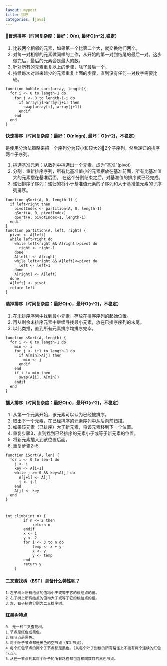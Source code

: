 ```yaml
---
layout: mypost
title: 排序
categories: [java]
---
```

#### 冒泡排序（时间复杂度：最好：O(n), 最坏O(n^2),稳定）
1. 比较两个相邻的元素，如果第一个比第二个大，就交换他们两个。
2. 对每一对相邻的元素做同样的工作，从开始的第一对到结尾的最后一对。这步做完后，最后的元素会是最大的数。
3. 针对所有的元素重复以上的步骤，除了最后一个。
4. 持续每次对越来越少的元素重复上面的步骤，直到没有任何一对数字需要比较。
```
function bubble_sort(array, length){
  for i <- 0 to length-1 do
    for j <- 0 to length-1-i do
      if array[j]>array[j+1] then
        swap(array[i], array[j+1])
      endif
    end
  end
}
```
#### 快速排序（时间复杂度：最好：O(nlogn), 最坏：O(n^2)，不稳定）
是使用分治法策略来把一个序列分为较小和较大的2个子序列，然后递归的排序两个子序列。
1. 挑选基准元素：从数列中挑选出一个元素，成为“基准”(pivot)
2. 分割：重新排序序列，所有比基准值小的元素摆放在基准前面，所有比基准值大的元素摆在基准后面。
        在这个分割结束之后，对基准值的排序就已经完成。
3. 递归排序子序列：递归的将小于基准值元素的子序列和大于基准值元素的子序列排序。
```
function qSort(A, 0, length-1) {
  if left<right then
    pivotIndex <- partition(A, 0, length-1)
    qSort(A, 0, pivotIndex)
    qSort(A, pivotIndex+1, length-1)
  endif
}
function partition(A, left, right) {
  pivot <- A[left]
  while left<right do
    while left<right && A[right]>pivot do
      right <- right-1
    done
    A[left] <- A[right]
    while left<right && A[left]<=pivot do
      left <- left+1
    done
    A[right] <- A[left]
  done
  A[left] <- pivot
  return left
}
```

#### 选择排序（时间复杂度：最好O(n)，最坏O(n^2)，不稳定）
1. 在未排序序列中找到最小元素，存放在排序序列的起始位置。
2. 再从剩余未排序元素中继续寻找最小元素，放在已排序序列的末尾。
3. 以此类推，直到所有元素排序均排序完毕。
```
function sSort(A, length) {
  for i <- 0 to length-1 do
    min <- i
    for j <- i+1 to length-1 do
      if A[min]>A[j] then
        min <- j
      endif
    end
    if i != min then
      swap(A[i], A[min])
    endif
  end
}
```

#### 插入排序（时间复杂度：最好O(n)，最坏O(n^2)，不稳定）
1. 从第一个元素开始，该元素可以认为已经被排序。
2. 取出下一个元素，在已经排序的元素序列中从后向前扫描。
3. 如果该元素（已排序）大于新元素，将该元素移到下一个位置。
4. 重复步骤3，直到找到已经排序的元素小于或等于新元素的位置。
5. 将新元素插入到该位置后面。
6. 重复步骤2~5.
```
function iSort(A, len) {
  for i <- 0 to len-1 do
    j <- i
    key <- A[i+1]
    while j >= 0 && key<A[j] do
      A[j+1] <- A[j]
      j <- j-1
    end
    A[j] <- key
  end
}
```

####
```

```

####
```
int climb(int n) {
        if n <= 2 then
            return n
        endif
        x <- 1
        y <- 2
        for i <- 3 to n do
            temp <- x + y
            x <- y
            y <- temp
        end
        return y
    }
```

#### 二叉查找树（BST）具备什么特性呢？
```
1.左子树上所有结点的值均小于或等于它的根结点的值。
2.右子树上所有结点的值均大于或等于它的根结点的值。
3.左、右子树也分别为二叉排序树。
```

#### 红黑树特点
```
0. 是一种二叉查找树。
1.节点是红色或黑色。
2.根节点是黑色。
3.每个叶子节点都是黑色的空节点（NIL节点）。
4 每个红色节点的两个子节点都是黑色。(从每个叶子到根的所有路径上不能有两个连续的红色节点)。
5.从任一节点到其每个叶子的所有路径都包含相同数目的黑色节点。
```
